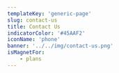 ```yaml
---
templateKey: 'generic-page'
slug: contact-us
title: Contact Us
indicatorColor: '#45AAF2'
iconName: 'phone'
banner: '../../img/contact-us.png'
isMagnetFor:
    - plans
---
```

